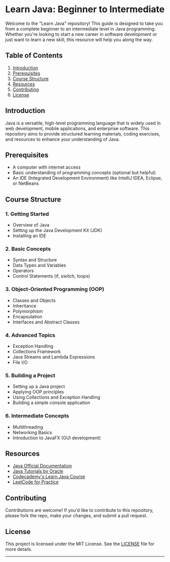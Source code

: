 # Learn Java: Beginner to Intermediate

Welcome to the "Learn Java" repository! This guide is designed to take you from a complete beginner to an intermediate level in Java programming. Whether you're looking to start a new career in software development or just want to learn a new skill, this resource will help you along the way.

## Table of Contents

1. [Introduction](#introduction)
2. [Prerequisites](#prerequisites)
3. [Course Structure](#course-structure)
4. [Resources](#resources)
5. [Contributing](#contributing)
6. [License](#license)

## Introduction

Java is a versatile, high-level programming language that is widely used in web development, mobile applications, and enterprise software. This repository aims to provide structured learning materials, coding exercises, and resources to enhance your understanding of Java.

## Prerequisites

- A computer with internet access
- Basic understanding of programming concepts (optional but helpful)
- An IDE (Integrated Development Environment) like IntelliJ IDEA, Eclipse, or NetBeans

## Course Structure

### 1. Getting Started
- Overview of Java
- Setting up the Java Development Kit (JDK)
- Installing an IDE

### 2. Basic Concepts
- Syntax and Structure
- Data Types and Variables
- Operators
- Control Statements (if, switch, loops)

### 3. Object-Oriented Programming (OOP)
- Classes and Objects
- Inheritance
- Polymorphism
- Encapsulation
- Interfaces and Abstract Classes

### 4. Advanced Topics
- Exception Handling
- Collections Framework
- Java Streams and Lambda Expressions
- File I/O

### 5. Building a Project
- Setting up a Java project
- Applying OOP principles
- Using Collections and Exception Handling
- Building a simple console application

### 6. Intermediate Concepts
- Multithreading
- Networking Basics
- Introduction to JavaFX (GUI development)

## Resources

- [Java Official Documentation](https://docs.oracle.com/en/java/)
- [Java Tutorials by Oracle](https://docs.oracle.com/javase/tutorial/)
- [Codecademy's Learn Java Course](https://www.codecademy.com/learn/learn-java)
- [LeetCode for Practice](https://leetcode.com/problemset/all/)

## Contributing

Contributions are welcome! If you'd like to contribute to this repository, please fork the repo, make your changes, and submit a pull request. 

## License

This project is licensed under the MIT License. See the [LICENSE](LICENSE) file for more details.

---
